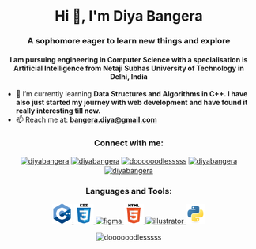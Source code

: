 <h1 align="center">Hi 👋, I'm Diya Bangera</h1>
<h3 align="center">A sophomore eager to learn new things and explore</h3>
<h4 align="center">I am pursuing engineering in Computer Science with a specialisation is Artificial Intelligence from Netaji Subhas University of Technology in Delhi, India</h4>

- 🌱 I’m currently learning **Data Structures and Algorithms in C++. I have also just started my journey with web development and have found it really interesting till now.**
- 📫 Reach me at: **bangera.diya@gmail.com**

<h3 align="center">Connect with me:</h3>
<p align="center">
<a href="https://linkedin.com/in/diyabangera" target="blank"><img align="center" src="https://raw.githubusercontent.com/rahuldkjain/github-profile-readme-generator/master/src/images/icons/Social/linked-in-alt.svg" alt="diyabangera" height="30" width="40" /></a>
<a href="https://www.leetcode.com/diyabangera" target="blank"><img align="center" src="https://raw.githubusercontent.com/rahuldkjain/github-profile-readme-generator/master/src/images/icons/Social/leet-code.svg" alt="diyabangera" height="30" width="40" /></a>
<a href="https://twitter.com/doooooodlesssss" target="blank"><img align="center" src="https://raw.githubusercontent.com/rahuldkjain/github-profile-readme-generator/master/src/images/icons/Social/twitter.svg" alt="doooooodlesssss" height="30" width="40" /></a>
<a href="https://kaggle.com/diyabangera" target="blank"><img align="center" src="https://raw.githubusercontent.com/rahuldkjain/github-profile-readme-generator/master/src/images/icons/Social/kaggle.svg" alt="diyabangera" height="30" width="40" /></a>
<a href="https://instagram.com/diyabangera" target="blank"><img align="center" src="https://raw.githubusercontent.com/rahuldkjain/github-profile-readme-generator/master/src/images/icons/Social/instagram.svg" alt="diyabangera" height="30" width="40" /></a>

</p>

<h3 align="center">Languages and Tools:</h3>
<p align="center"> <a href="https://www.w3schools.com/cpp/" target="_blank" rel="noreferrer"> <img src="https://raw.githubusercontent.com/devicons/devicon/master/icons/cplusplus/cplusplus-original.svg" alt="cplusplus" width="40" height="40"/> </a> <a href="https://www.w3schools.com/css/" target="_blank" rel="noreferrer"> <img src="https://raw.githubusercontent.com/devicons/devicon/master/icons/css3/css3-original-wordmark.svg" alt="css3" width="40" height="40"/> </a> <a href="https://www.figma.com/" target="_blank" rel="noreferrer"> <img src="https://www.vectorlogo.zone/logos/figma/figma-icon.svg" alt="figma" width="40" height="40"/> </a> <a href="https://www.w3.org/html/" target="_blank" rel="noreferrer"> <img src="https://raw.githubusercontent.com/devicons/devicon/master/icons/html5/html5-original-wordmark.svg" alt="html5" width="40" height="40"/> </a> <a href="https://www.adobe.com/in/products/illustrator.html" target="_blank" rel="noreferrer"> <img src="https://www.vectorlogo.zone/logos/adobe_illustrator/adobe_illustrator-icon.svg" alt="illustrator" width="40" height="40"/> </a> <a href="https://www.python.org" target="_blank" rel="noreferrer"> <img src="https://raw.githubusercontent.com/devicons/devicon/master/icons/python/python-original.svg" alt="python" width="40" height="40"/> </a> </p>

<p align = "center" ><img align="center" src="https://github-readme-streak-stats.herokuapp.com/?user=doooooodlesssss&" alt="doooooodlesssss" /></p>
